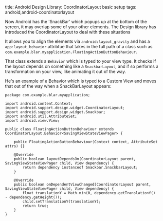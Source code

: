 title: Android Design Library: CoordinatorLayout basic setup
tags: android,android-coordinatorlayout

Now Android has the 'SnackBar' which popups up at the bottom of the screen, it may overlap some of your other elements. The Design library has introduced the CoordinatorLayout to deal with these situations

It allows you to align the elements via `android:layout_gravity` and has a `app:layout_behavior` attribtue that takes in the full path of a class such as `com.example.blar.myapplication.FloatingActionButtonBehaviour`.

That class extends a `Behavior` which is typed to your view type. It checks if the layout depends on something like a `SnackbarLayout`, and if so performs a transformation on your view, like animating it out of the way.

He's an example of a Behavior which is typed to a Custom View and moves that out of the way when a SnackBarLayout appears:

    package com.example.blar.myapplication;
    
    import android.content.Context;
    import android.support.design.widget.CoordinatorLayout;
    import android.support.design.widget.Snackbar;
    import android.util.AttributeSet;
    import android.view.View;
    
    public class FloatingActionButtonBehaviour extends CoordinatorLayout.Behavior<SavingViewStateViewPager> {
    
        public FloatingActionButtonBehaviour(Context context, AttributeSet attrs) {}
    
        @Override
        public boolean layoutDependsOn(CoordinatorLayout parent, SavingViewStateViewPager child, View dependency) {
            return dependency instanceof Snackbar.SnackbarLayout;
        }
    
        @Override
        public boolean onDependentViewChanged(CoordinatorLayout parent, SavingViewStateViewPager child, View dependency) {
            float translationY = Math.min(0, dependency.getTranslationY() - dependency.getHeight());
            child.setTranslationY(translationY);
            return true;
        }
    }
